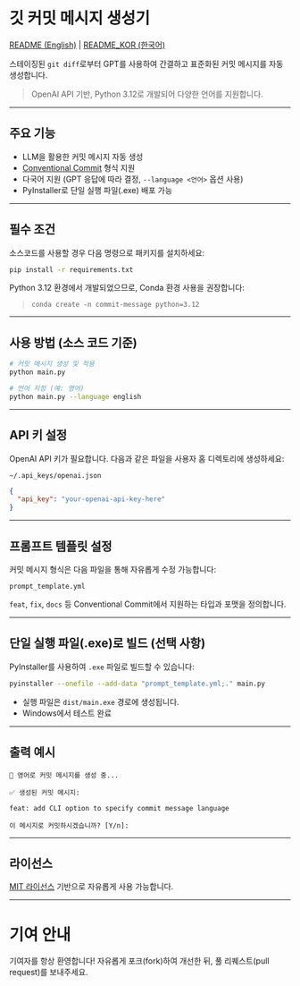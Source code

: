 # 깃 커밋 메시지 생성기

[README (English)](./README.md) | [README_KOR (한국어)](./README_KOR.md)

스테이징된 `git diff`로부터 GPT를 사용하여 간결하고 표준화된 커밋 메시지를 자동 생성합니다.

> OpenAI API 기반, Python 3.12로 개발되어 다양한 언어를 지원합니다.

---

## 주요 기능

- LLM을 활용한 커밋 메시지 자동 생성  
- [Conventional Commit](https://www.conventionalcommits.org/ko/v1.0.0/) 형식 지원  
- 다국어 지원 (GPT 응답에 따라 결정, `--language <언어>` 옵션 사용)  
- PyInstaller로 단일 실행 파일(.exe) 배포 가능  

---

## 필수 조건

소스코드를 사용할 경우 다음 명령으로 패키지를 설치하세요:

```bash
pip install -r requirements.txt
```

Python 3.12 환경에서 개발되었으므로, Conda 환경 사용을 권장합니다:  
> `conda create -n commit-message python=3.12`

---

## 사용 방법 (소스 코드 기준)

```bash
# 커밋 메시지 생성 및 적용
python main.py

# 언어 지정 (예: 영어)
python main.py --language english
```

---

## API 키 설정

OpenAI API 키가 필요합니다. 다음과 같은 파일을 사용자 홈 디렉토리에 생성하세요:

```
~/.api_keys/openai.json
```

```json
{
  "api_key": "your-openai-api-key-here"
}
```

---

## 프롬프트 템플릿 설정

커밋 메시지 형식은 다음 파일을 통해 자유롭게 수정 가능합니다:

```
prompt_template.yml
```

`feat`, `fix`, `docs` 등 Conventional Commit에서 지원하는 타입과 포맷을 정의합니다.

---

## 단일 실행 파일(.exe)로 빌드 (선택 사항)

PyInstaller를 사용하여 `.exe` 파일로 빌드할 수 있습니다:

```bash
pyinstaller --onefile --add-data "prompt_template.yml;." main.py
```

- 실행 파일은 `dist/main.exe` 경로에 생성됩니다.  
- Windows에서 테스트 완료

---

## 출력 예시

```text
🤖 영어로 커밋 메시지를 생성 중...

✅ 생성된 커밋 메시지:

feat: add CLI option to specify commit message language

이 메시지로 커밋하시겠습니까? [Y/n]:
```

---

## 라이선스

[MIT 라이선스](./LICENSE) 기반으로 자유롭게 사용 가능합니다.

--- 

# 기여 안내
기여자를 항상 환영합니다! 
자유롭게 포크(fork)하여 개선한 뒤, 풀 리퀘스트(pull request)를 보내주세요.
